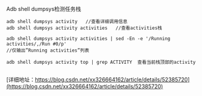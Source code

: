 

Adb shell dumpsys检测任务栈
```
adb shell dumpsys activity   //查看详细调用信息
adb shell dumpsys activity activities   //查看activities栈

adb shell dumpsys activity activities | sed -En -e '/Running activities/,/Run #0/p'
//仅输出”Running activities”列表

adb shell dumpsys activity top | grep ACTIVITY  查看当前栈顶部的activity


```
[详细地址：https://blog.csdn.net/xx326664162/article/details/52385720](https://blog.csdn.net/xx326664162/article/details/52385720)
